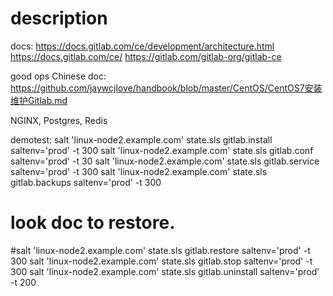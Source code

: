 # description

docs:
https://docs.gitlab.com/ce/development/architecture.html
https://docs.gitlab.com/ce/
https://gitlab.com/gitlab-org/gitlab-ce

good ops Chinese doc:
https://github.com/jaywcjlove/handbook/blob/master/CentOS/CentOS7安装维护Gitlab.md
 
NGINX, Postgres, Redis

demotest:
salt 'linux-node2.example.com' state.sls gitlab.install saltenv='prod' -t 300
salt 'linux-node2.example.com' state.sls gitlab.conf saltenv='prod' -t 30
salt 'linux-node2.example.com' state.sls gitlab.service saltenv='prod' -t 300
salt 'linux-node2.example.com' state.sls gitlab.backups saltenv='prod' -t 300
# look doc to restore.
#salt 'linux-node2.example.com' state.sls gitlab.restore saltenv='prod' -t 300
salt 'linux-node2.example.com' state.sls gitlab.stop saltenv='prod' -t 300
salt 'linux-node2.example.com' state.sls gitlab.uninstall saltenv='prod' -t 200

